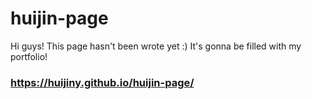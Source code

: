 # huijin-page

Hi guys!
This page hasn't been wrote yet :)
It's gonna be filled with my portfolio!

### https://huijiny.github.io/huijin-page/
